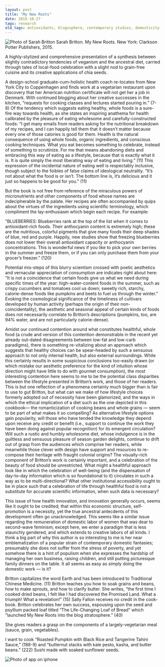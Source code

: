 ```yaml
---
layout: post
title: "My New Roots"
date: 2015-10-27
tags: research
old_tags: antioxidants, blogosphere, contemporary studies, domesticity, food fad, health food, Paleo Diet, Sarah Britton, vegan, vegetarian
---
```

![Photo of Sarah Britton](http://d158fmezuuwv7a.cloudfront.net/sarah.jpg)
Sarah Britton. My New Roots. New York: Clarkson Potter Publishers, 2015.

A highly-stylized and comprehensive presentation of a synthesis between slightly contradictory tendencies of veganism and the ancestral diet, carried through tales of local-food celebration with a slight nod to grain-free cuisine and its creative applications of chia seeds.

A design-school graduate-cum-holistic health coach re-locates from New York City to Coppenhagen and finds work at a vegetarian restaurant upon discovery that her American nutrition certificate will not get her a job in Denmark. With continued blogging about her creative successes in the kitchen, “requests for cooking classes and lectures started pouring in.” (7-8) Of the tendency which suggests eating healthy, whole foods is a sure-fire way towards health, as she states an inspiring anathema for health calibrated by the pleasure of eating wholesome and carefully-constructed foods: “I get many emails from readers asking for the nutritional breakdown of my recipes, and I can happily tell them that it doesn’t matter because every one of those calories is good for them. Health is the natural consequence of using whole foods, organic ingredients, and conscious cooking techniques. What you eat becomes something to celebrate, instead of something to scrutinize. For me that means abandoning diets and embracing this way of eating as a lifestyle, because that is exactly what it is. It is quite simply the most liberating way of eating and living.” (11) This expression of the incidental nature of eating well is respectably inclusive, though subject to the foibles of false claims of ideological neutrality. “It’s not about what the food is or isn’t. The bottom line is, it’s delicious and it just so happens to be good for you.” (11)

But the book is not free from reference of the miraculous powers of micronutrients and other components of food whose names are indecipherable by the palate. Her recipes are often accompanied by quips about the virtues of the ingredients using scientific terminology, which compliment the lay-enthusiasm which begin each recipe. For example:

“BLUEBERRIES: Blueberries rank at the top of the list when it comes to antioxidant-rich foods. Their anthocyanin content is extremely high; these are the nutritious, colorful pigments that give many foods their deep shades of blue, red and purple. Happily, new studies show that freezing blueberries does not lower their overall antioxidant capacity or anthocyanin concentrations. This is wonderful news if you like to pick your own berries in the summer and freeze them, or if you can only purchase them from your grocer’s freezer.” (120)

Potential mis-steps of this blurry scientism crossed with poetic aesthetics and vernacular appreciation of consumption are indicates right about here: “It is not a coincidence that certain foods give us what we need during specific times of the year: high-water-content foods in the summer, such as crispy cucumbers and tomatoes cool us down; sweetly rich, starchy, calorie-dense foods like pumpkins and beets to fuel us through the winter.” Evoking the cosmological significance of the timeliness of cultivars developed by human activity (perhaps the origin of their non-coincidentality), the aesthetic and seasonal appeal of certain kinds of foods does not necessarily correlate to Britton’s descriptions (pumpkins, too, are 94% water, and are not particularly calorie-dense).

Amidst our continued contention around what constitutes healthful, whole food (a crude and version of this contention demonstrable in the recent yet already out-dated disagreements between low-fat and low-carb paradigms), there is something re-vitalizing about an approach which suggests that healthy choices can be spear-headed by such a sensuous approach to not only internal health, but also external surroundings. While this certainly results in some suspicious conclusions too-easily drawn (or which mistake our aesthetic preference for the kind of intuition whose direction might have little to do with gourmet consumption), the most interesting contention here seems to me to be the potential class disparities between the lifestyle presented in Britton’s work, and those of her readers. This is but one reflection of a phenomena certainly much bigger than is fair to use to gut Britton, but what can we make of how lifestyle choices formerly adopted out of necessity have been glamorized, and the ways in which the ethical implication of a diet such as the one depicted in this cookbook— the romanticization of cooking beans and whole grains — seem to be part of what makes it so compelling? As alternative lifestyle options gain popularity, will those who have tended the knowledge they depend upon receive any credit or benefit (i.e., support to continue the work they have been doing against popular recognition) for its emergent circulation? Will such a rustic and humbly wholesome diet, whose indulgence is in the guiltless and sensuous pleasure of season garden delights, continue to drift out of grasp from the audiences which comprise her readers, while meanwhile those clever with design have support and resources to re-compose their heritage with fraught colonial origins? The visually-rich component of Britton’s work is certainly important, and a celebration of the beauty of food should be unrestricted. What might a healthful approach look like in which the celebration of well-being (and the dispensation of day-to-day information which is so foundational to it) circulates in such a way as to be multi-directional? What other institutional accessibility ought to be in place such that a celebration of life through healthful food is not a substitute for accurate scientific information, when such data is necessary?

This issue of how health innovation, and innovation generally occurs, seems like it ought to be credited; that within this economic structure, self-promotion is a necessity, yet the true ancestral antecdents of this development often go unacknowledged. This seems like a similar issue regarding the remuneration of domestic labor of women that was dear to second-wave feminism; except here, we enter a paradigm that is less staunchly gendered, and which extends to creative labors of all kinds. I think a big part of why this author is so interesting to me is her near emblematization of a popular strain of contemporary domestic fantasies; presumably she does not suffer from the stress of poverty, and yet somehow there is a hint of populism when she expresses the hardship of managing her own business, raising children, and still putting picturesque family dinners on the table. It all seems as easy as simply doing the domestic work — is it?

Britton capitalizes the word Earth and has been introduced to Traditional Chinese Medicine. (11) Britton teaches you how to soak grains and beans, how to make sprouts, and how to clarify butter. She writes, “the first time I cooked dried beans, I felt like I had discovered the Promised Land. What a triumph! What a revelation!” (15) Sally Fallon receives no credit in the cook-book. Britton celebrates her own success, espousing upon the seed and psyllium packed loaf titled “The Life-Changing Loaf of Bread” which “launched My New Roots into the blog stratosphere.” (40)

She gives readers a grasp on the components of a largely-vegetarian meal (sauce, grain, vegetables).

I want to cook “Roasted Pumpkin with Black Rice and Tangerine Tahini Sauce,” (188-9) and “butternut stacks with kale pesto, kasha, and butter beans.” (222) Sushi made with soaked sunflower seeds.

![Photo of app on iphone](http://d158fmezuuwv7a.cloudfront.net/mynewroots_app_widget4.jpg)